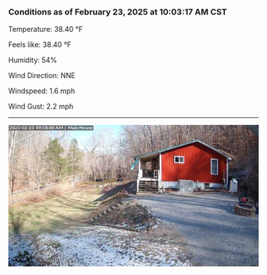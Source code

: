### Conditions as of February 23, 2025 at 10:03:17 AM CST 

Temperature: 38.40 &deg;F

Feels like: 38.40 &deg;F

Humidity: 54%

Wind Direction: NNE

Windspeed: 1.6 mph

Wind Gust: 2.2 mph

---

<img src="./images/latest.jpeg"/>

